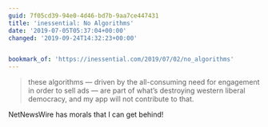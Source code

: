 ```yaml
---
guid: 7f05cd39-94e0-4d46-bd7b-9aa7ce447431
title: 'inessential: No Algorithms'
date: '2019-07-05T05:37:04+00:00'
changed: '2019-09-24T14:32:23+00:00'


bookmark_of: 'https://inessential.com/2019/07/02/no_algorithms'
---
```


> these algorithms — driven by the all-consuming need for engagement in order to sell ads — are part of what’s destroying western liberal democracy, and my app will not contribute to that.

NetNewsWire has morals that I can get behind!
